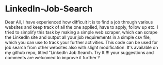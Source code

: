 # LinkedIn-Job-Search

Dear All, I have experienced how difficult it is to find a job through various websites and keep track of all the one applied, have to apply, follow up etc. I tried to simplify this task by making a simple web scraper, which can scrape the LinkedIn site and output all your job requirements in a simple csv file, which you can use to track your further activities. This code can be used for job search from other websites also with slight modification. It's available on my github repo, titled "LinkedIn Job Search. Try It !!! your suggestions and comments are welcomed to improve it further ?
